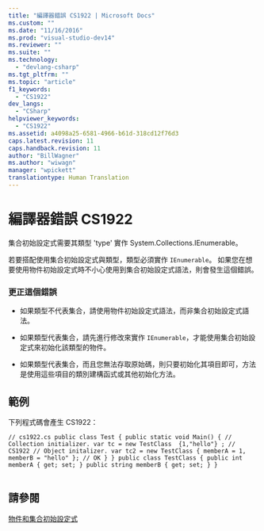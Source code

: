 ```yaml
---
title: "編譯器錯誤 CS1922 | Microsoft Docs"
ms.custom: ""
ms.date: "11/16/2016"
ms.prod: "visual-studio-dev14"
ms.reviewer: ""
ms.suite: ""
ms.technology: 
  - "devlang-csharp"
ms.tgt_pltfrm: ""
ms.topic: "article"
f1_keywords: 
  - "CS1922"
dev_langs: 
  - "CSharp"
helpviewer_keywords: 
  - "CS1922"
ms.assetid: a4098a25-6581-4966-b61d-318cd12f76d3
caps.latest.revision: 11
caps.handback.revision: 11
author: "BillWagner"
ms.author: "wiwagn"
manager: "wpickett"
translationtype: Human Translation
---
```

# 編譯器錯誤 CS1922
集合初始設定式需要其類型 'type' 實作 System.Collections.IEnumerable。  
  
 若要搭配使用集合初始設定式與類型，類型必須實作 `IEnumerable`。 如果您在想要使用物件初始設定式時不小心使用到集合初始設定式語法，則會發生這個錯誤。  
  
### 更正這個錯誤  
  
-   如果類型不代表集合，請使用物件初始設定式語法，而非集合初始設定式語法。  
  
-   如果類型代表集合，請先進行修改來實作 `IEnumerable`，才能使用集合初始設定式來初始化該類型的物件。  
  
-   如果類型代表集合，而且您無法存取原始碼，則只要初始化其項目即可，方法是使用這些項目的類別建構函式或其他初始化方法。  
  
## 範例  
 下列程式碼會產生 CS1922：  
  
```  
// cs1922.cs public class Test { public static void Main() { // Collection initializer. var tc = new TestClass  {1,"hello"} ; // CS1922 // Object initalizer. var tc2 = new TestClass { memberA = 1, memberB = "hello" }; // OK } } public class TestClass { public int memberA { get; set; } public string memberB { get; set; } }  
  
```  
  
## 請參閱  
 [物件和集合初始設定式](../../csharp/programming-guide/classes-and-structs/object-and-collection-initializers.md)